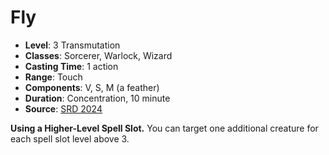 # Fly

- **Level**: 3 Transmutation
- **Classes**: Sorcerer, Warlock, Wizard
- **Casting Time**: 1 action
- **Range**: Touch
- **Components**: V, S, M (a feather)
- **Duration**: Concentration, 10 minute
- **Source**: [SRD 2024](../../../srds/SRD_2024.pdf)



**Using a Higher-Level Spell Slot.** You can target one additional creature for each spell slot level above 3.
